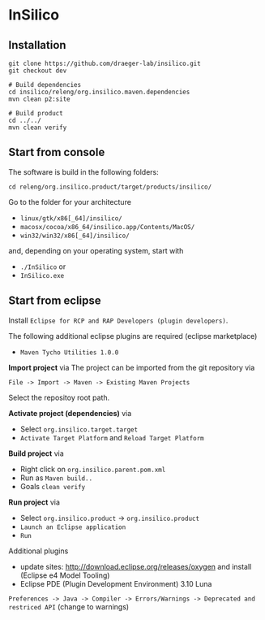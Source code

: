 # InSilico


## Installation
```
git clone https://github.com/draeger-lab/insilico.git
git checkout dev

# Build dependencies
cd insilico/releng/org.insilico.maven.dependencies
mvn clean p2:site

# Build product
cd ../../
mvn clean verify
```

## Start from console
The software is build in the following folders:
```
cd releng/org.insilico.product/target/products/insilico/

```
Go to the folder for your architecture
* `linux/gtk/x86[_64]/insilico/`
* `macosx/cocoa/x86_64/insilico.app/Contents/MacOS/`
* `win32/win32/x86[_64]/insilico/`

and, depending on your operating system, start with
* `./InSilico` or
* `InSilico.exe`

## Start from eclipse
Install `Eclipse for RCP and RAP Developers (plugin developers)`.

The following additional eclipse plugins are required (eclipse marketplace)
* `Maven Tycho Utilities 1.0.0`

**Import project** via
The project can be imported from the git repository via
```
File -> Import -> Maven -> Existing Maven Projects
```
Select the repositoy root path.

**Activate project (dependencies)** via  
* Select `org.insilico.target.target`
* `Activate Target Platform` and `Reload Target Platform`

**Build project** via  
* Right click on `org.insilico.parent.pom.xml`
* Run as `Maven build..`
* Goals `clean verify`

**Run project** via  
* Select `org.insilico.product` -> `org.insilico.product`
* `Launch an Eclipse application`
* `Run`


Additional plugins
* update sites: http://download.eclipse.org/releases/oxygen and install (Eclipse e4 Model Tooling)
* Eclipse PDE (Plugin Development Environment) 3.10 Luna

`Preferences -> Java -> Compiler -> Errors/Warnings -> Deprecated and restriced API` (change to warnings)



